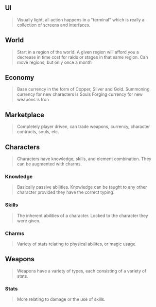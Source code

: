 ## UI
> Visually light, all action happens in a "terminal" which is really a collection of screens and interfaces.

## World
> Start in a region of the world. A given region will afford you a decrease in time cost for raids or stages in that same region.
> Can move regions, but only once a month

## Economy
> Base currency in the form of Copper, Silver and Gold.
> Summoning currency for new characters is Souls
> Forging currency for new weapons is Iron

## Marketplace
> Completely player driven, can trade weapons, currency, character contracts, souls, etc.

## Characters 
> Characters have knowledge, skills, and element combination. They can be augmented with charms.
### Knowledge
> Basically passive abilities.
> Knowledge can be taught to any other character provided they have the correct typing.
### Skills
> The inherent abilities of a character.
> Locked to the character they were given.
### Charms
> Variety of stats relating to physical abilites, or magic usage.

## Weapons
> Weapons have a variety of types, each consisting of a variety of stats.
### Stats
> More relating to damage or the use of skills.

